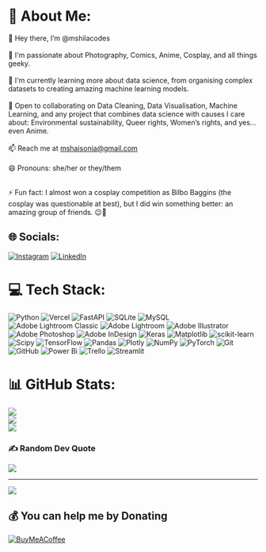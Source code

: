 # 💫 About Me:
👋 Hey there, I’m @mshilacodes<br><br>
👀 I'm passionate about Photography, Comics, Anime, Cosplay, and all things geeky.<br><br>
🌱 I'm currently learning more about data science, from organising complex datasets to creating amazing machine learning models.<br><br>
💞️ Open to collaborating on Data Cleaning, Data Visualisation, Machine Learning, and any project that combines data science with causes I care about: Environmental sustainability, Queer rights, Women’s rights, and yes… even Anime.<br><br>
📫 Reach me at mshaisonia@gmail.com<br><br>
😄 Pronouns: she/her or they/them<br><br>

⚡ Fun fact: I almost won a cosplay competition as Bilbo Baggins (the cosplay was questionable at best), but I did win something better: an amazing group of friends. 😉🎉


## 🌐 Socials:
[![Instagram](https://img.shields.io/badge/Instagram-%23E4405F.svg?logo=Instagram&logoColor=white)](https://instagram.com/rahley.gallery) [![LinkedIn](https://img.shields.io/badge/LinkedIn-%230077B5.svg?logo=linkedin&logoColor=white)](https://www.linkedin.com/in/sonia-mshila-85a16b131/) 


# 💻 Tech Stack:
![Python](https://img.shields.io/badge/python-3670A0?style=plastic&logo=python&logoColor=ffdd54) ![Vercel](https://img.shields.io/badge/vercel-%23000000.svg?style=plastic&logo=vercel&logoColor=white) ![FastAPI](https://img.shields.io/badge/FastAPI-005571?style=plastic&logo=fastapi) ![SQLite](https://img.shields.io/badge/sqlite-%2307405e.svg?style=plastic&logo=sqlite&logoColor=white) ![MySQL](https://img.shields.io/badge/mysql-4479A1.svg?style=plastic&logo=mysql&logoColor=white) ![Adobe Lightroom Classic](https://img.shields.io/badge/Adobe%20Lightroom%20Classic-31A8FF.svg?style=plastic&logo=Adobe%20Lightroom%20Classic&logoColor=white) ![Adobe Lightroom](https://img.shields.io/badge/Adobe%20Lightroom-31A8FF.svg?style=plastic&logo=Adobe%20Lightroom&logoColor=white) ![Adobe Illustrator](https://img.shields.io/badge/adobe%20illustrator-%23FF9A00.svg?style=plastic&logo=adobe%20illustrator&logoColor=white) ![Adobe Photoshop](https://img.shields.io/badge/adobe%20photoshop-%2331A8FF.svg?style=plastic&logo=adobe%20photoshop&logoColor=white) ![Adobe InDesign](https://img.shields.io/badge/Adobe%20InDesign-49021F?style=plastic&logo=adobeindesign&logoColor=FF3366) ![Keras](https://img.shields.io/badge/Keras-%23D00000.svg?style=plastic&logo=Keras&logoColor=white) ![Matplotlib](https://img.shields.io/badge/Matplotlib-%23ffffff.svg?style=plastic&logo=Matplotlib&logoColor=black) ![scikit-learn](https://img.shields.io/badge/scikit--learn-%23F7931E.svg?style=plastic&logo=scikit-learn&logoColor=white) ![Scipy](https://img.shields.io/badge/SciPy-%230C55A5.svg?style=plastic&logo=scipy&logoColor=%white) ![TensorFlow](https://img.shields.io/badge/TensorFlow-%23FF6F00.svg?style=plastic&logo=TensorFlow&logoColor=white) ![Pandas](https://img.shields.io/badge/pandas-%23150458.svg?style=plastic&logo=pandas&logoColor=white) ![Plotly](https://img.shields.io/badge/Plotly-%233F4F75.svg?style=plastic&logo=plotly&logoColor=white) ![NumPy](https://img.shields.io/badge/numpy-%23013243.svg?style=plastic&logo=numpy&logoColor=white) ![PyTorch](https://img.shields.io/badge/PyTorch-%23EE4C2C.svg?style=plastic&logo=PyTorch&logoColor=white) ![Git](https://img.shields.io/badge/git-%23F05033.svg?style=plastic&logo=git&logoColor=white) ![GitHub](https://img.shields.io/badge/github-%23121011.svg?style=plastic&logo=github&logoColor=white) ![Power Bi](https://img.shields.io/badge/power_bi-F2C811?style=plastic&logo=powerbi&logoColor=black) ![Trello](https://img.shields.io/badge/Trello-%23026AA7.svg?style=plastic&logo=Trello&logoColor=white) ![Streamlit](https://img.shields.io/badge/Streamlit-%23FE4B4B.svg?style=plastic&logo=streamlit&logoColor=white)
# 📊 GitHub Stats:
![](https://github-readme-stats.vercel.app/api?username=mshilacodes&theme=nightowl&hide_border=false&include_all_commits=false&count_private=false)<br/>
![](https://nirzak-streak-stats.vercel.app/?user=mshilacodes&theme=nightowl&hide_border=false)<br/>
![](https://github-readme-stats.vercel.app/api/top-langs/?username=mshilacodes&theme=nightowl&hide_border=false&include_all_commits=false&count_private=false&layout=compact)

### ✍️ Random Dev Quote
![](https://quotes-github-readme.vercel.app/api?type=horizontal&theme=tokyonight)

---
[![](https://visitcount.itsvg.in/api?id=mshilacodes&icon=10&color=0)](https://visitcount.itsvg.in)

  ## 💰 You can help me by Donating
  [![BuyMeACoffee](https://img.shields.io/badge/Buy%20Me%20a%20Coffee-ffdd00?style=for-the-badge&logo=buy-me-a-coffee&logoColor=black)](https://buymeacoffee.com/rahelim) 

  
<!-- Proudly created with GPRM ( https://gprm.itsvg.in ) -->
